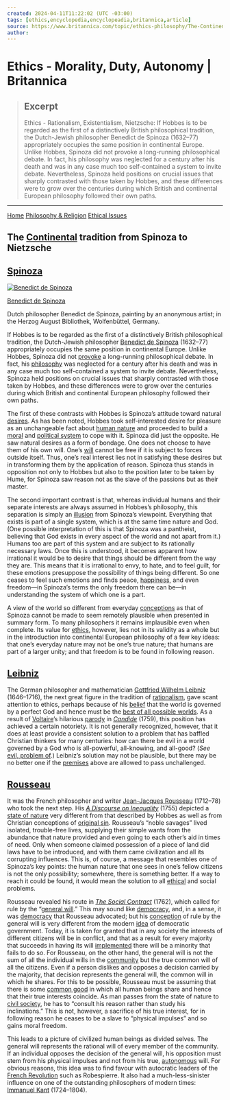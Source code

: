 ```yaml
---
created: 2024-04-11T11:22:02 (UTC -03:00)
tags: [ethics,encyclopedia,encyclopeadia,britannica,article]
source: https://www.britannica.com/topic/ethics-philosophy/The-Continental-tradition-from-Spinoza-to-Nietzsche
author: 
---
```


# Ethics - Morality, Duty, Autonomy | Britannica

> ## Excerpt
> Ethics - Rationalism, Existentialism, Nietzsche: If Hobbes is to be regarded as the first of a distinctively British philosophical tradition, the Dutch-Jewish philosopher Benedict de Spinoza (1632–77) appropriately occupies the same position in continental Europe. Unlike Hobbes, Spinoza did not provoke a long-running philosophical debate. In fact, his philosophy was neglected for a century after his death and was in any case much too self-contained a system to invite debate. Nevertheless, Spinoza held positions on crucial issues that sharply contrasted with those taken by Hobbes, and these differences were to grow over the centuries during which British and continental European philosophy followed their own paths.

---
[Home](https://www.britannica.com/) [Philosophy & Religion](https://www.britannica.com/browse/Philosophy-Religion) [Ethical Issues](https://www.britannica.com/browse/Ethical-Issues)

## The [Continental](https://www.britannica.com/topic/continental-Rationalism) tradition from Spinoza to Nietzsche

## [Spinoza](https://www.britannica.com/biography/Benedict-de-Spinoza)

[![Benedict de Spinoza](https://cdn.britannica.com/58/126158-050-F6C9719C/Benedict-de-Spinoza-oil-painting-Wolfenbuttel-Germany-1665.jpg?w=300)](https://cdn.britannica.com/58/126158-050-F6C9719C/Benedict-de-Spinoza-oil-painting-Wolfenbuttel-Germany-1665.jpg)

[Benedict de Spinoza](https://cdn.britannica.com/58/126158-050-F6C9719C/Benedict-de-Spinoza-oil-painting-Wolfenbuttel-Germany-1665.jpg)

Dutch philosopher Benedict de Spinoza, painting by an anonymous artist; in the Herzog August Bibliothek, Wolfenbüttel, Germany.

If Hobbes is to be regarded as the first of a distinctively British philosophical tradition, the Dutch-Jewish philosopher [Benedict de Spinoza](https://www.britannica.com/biography/Benedict-de-Spinoza) (1632–77) appropriately occupies the same position in continental Europe. Unlike Hobbes, Spinoza did not [provoke](https://www.britannica.com/dictionary/provoke) a long-running philosophical debate. In fact, his [philosophy](https://www.britannica.com/topic/philosophy) was neglected for a century after his death and was in any case much too self-contained a system to invite debate. Nevertheless, Spinoza held positions on crucial issues that sharply contrasted with those taken by Hobbes, and these differences were to grow over the centuries during which British and continental European philosophy followed their own paths.

The first of these contrasts with Hobbes is Spinoza’s attitude toward natural [desires](https://www.britannica.com/topic/desire-behaviour). As has been noted, Hobbes took self-interested desire for pleasure as an unchangeable fact about [human nature](https://www.britannica.com/topic/human-nature) and proceeded to build a [moral](https://www.merriam-webster.com/dictionary/moral) and [political system](https://www.britannica.com/topic/political-system) to cope with it. Spinoza did just the opposite. He saw natural desires as a form of bondage. One does not choose to have them of his own will. One’s [will](https://www.britannica.com/topic/free-will) cannot be free if it is subject to forces outside itself. Thus, one’s real interest lies not in satisfying these desires but in transforming them by the application of reason. Spinoza thus stands in opposition not only to Hobbes but also to the position later to be taken by Hume, for Spinoza saw reason not as the slave of the passions but as their master.

The second important contrast is that, whereas individual humans and their separate interests are always assumed in Hobbes’s philosophy, this separation is simply an [illusion](https://www.merriam-webster.com/dictionary/illusion) from Spinoza’s viewpoint. Everything that exists is part of a single system, which is at the same time nature and God. (One possible interpretation of this is that Spinoza was a pantheist, believing that God exists in every aspect of the world and not apart from it.) Humans too are part of this system and are subject to its rationally necessary laws. Once this is understood, it becomes apparent how irrational it would be to desire that things should be different from the way they are. This means that it is irrational to envy, to hate, and to feel guilt, for these emotions presuppose the possibility of things being different. So one ceases to feel such emotions and finds peace, [happiness](https://www.britannica.com/topic/happiness), and even freedom—in Spinoza’s terms the only freedom there can be—in understanding the system of which one is a part.

A view of the world so different from everyday [conceptions](https://www.merriam-webster.com/dictionary/conceptions) as that of Spinoza cannot be made to seem remotely plausible when presented in summary form. To many philosophers it remains implausible even when complete. Its value for [ethics](https://www.merriam-webster.com/dictionary/ethics), however, lies not in its validity as a whole but in the introduction into continental European philosophy of a few key ideas: that one’s everyday nature may not be one’s true nature; that humans are part of a larger unity; and that freedom is to be found in following reason.

## [Leibniz](https://www.britannica.com/biography/Gottfried-Wilhelm-Leibniz)

The German philosopher and mathematician [Gottfried Wilhelm Leibniz](https://www.britannica.com/biography/Gottfried-Wilhelm-Leibniz) (1646–1716), the next great figure in the tradition of [rationalism](https://www.britannica.com/topic/rationalism), gave scant attention to ethics, perhaps because of his [belief](https://www.britannica.com/topic/belief) that the world is governed by a perfect God and hence must be the [best of all possible worlds](https://www.britannica.com/topic/best-of-all-possible-worlds). As a result of [Voltaire](https://www.britannica.com/biography/Voltaire)’s hilarious [parody](https://www.britannica.com/dictionary/parody) in _[Candide](https://www.britannica.com/topic/Candide-by-Voltaire)_ (1759), this position has achieved a certain notoriety. It is not generally recognized, however, that it does at least provide a consistent solution to a problem that has baffled Christian thinkers for many centuries: how can there be evil in a world governed by a God who is all-powerful, all-knowing, and all-good? (_See_ [evil, problem of](https://www.britannica.com/topic/problem-of-evil).) Leibniz’s solution may not be plausible, but there may be no better one if the [premises](https://www.merriam-webster.com/dictionary/premises) above are allowed to pass unchallenged.

## [Rousseau](https://www.britannica.com/biography/Jean-Jacques-Rousseau)

It was the French philosopher and writer [Jean-Jacques Rousseau](https://www.britannica.com/biography/Jean-Jacques-Rousseau) (1712–78) who took the next step. His _[A Discourse on Inequality](https://www.britannica.com/topic/A-Discourse-Upon-the-Origin-and-Foundation-of-the-Inequality-Among-Mankind)_ (1755) depicted a [state of nature](https://www.britannica.com/topic/state-of-nature-political-theory) very different from that described by Hobbes as well as from Christian conceptions of [original sin](https://www.britannica.com/topic/original-sin). Rousseau’s “noble savages” lived isolated, trouble-free lives, supplying their simple wants from the abundance that nature provided and even going to each other’s aid in times of need. Only when someone claimed possession of a piece of land did laws have to be introduced, and with them came civilization and all its corrupting influences. This is, of course, a message that resembles one of Spinoza’s key points: the human nature that one sees in one’s fellow citizens is not the only possibility; somewhere, there is something better. If a way to reach it could be found, it would mean the solution to all [ethical](https://www.merriam-webster.com/dictionary/ethical) and social problems.

Rousseau revealed his route in _[The Social Contract](https://www.britannica.com/topic/The-Social-Contract)_ (1762), which called for rule by the “[general will](https://www.britannica.com/topic/general-will).” This may sound like [democracy](https://www.britannica.com/topic/democracy), and, in a sense, it was [democracy](https://www.merriam-webster.com/dictionary/democracy) that Rousseau advocated; but his [conception](https://www.merriam-webster.com/dictionary/conception) of rule by the general will is very different from the modern [idea](https://www.britannica.com/topic/idea) of democratic government. Today, it is taken for granted that in any society the interests of different citizens will be in conflict, and that as a result for every majority that succeeds in having its will [implemented](https://www.merriam-webster.com/dictionary/implemented) there will be a minority that fails to do so. For Rousseau, on the other hand, the general will is not the sum of all the individual wills in the [community](https://www.merriam-webster.com/dictionary/community) but the true common will of all the citizens. Even if a person dislikes and opposes a decision carried by the majority, that decision represents the general will, the common will in which he shares. For this to be possible, Rousseau must be assuming that there is some [common good](https://www.britannica.com/topic/common-good) in which all human beings share and hence that their true interests coincide. As man passes from the state of nature to [civil society](https://www.britannica.com/topic/civil-society), he has to “consult his reason rather than study his inclinations.” This is not, however, a sacrifice of his true interest, for in following reason he ceases to be a slave to “physical impulses” and so gains moral freedom.

This leads to a picture of civilized human beings as divided selves. The general will represents the rational will of every member of the community. If an individual opposes the decision of the general will, his opposition must stem from his physical impulses and not from his true, [autonomous](https://www.merriam-webster.com/dictionary/autonomous) will. For obvious reasons, this idea was to find favour with autocratic leaders of the [French Revolution](https://www.britannica.com/event/French-Revolution) such as Robespierre. It also had a much-less-sinister influence on one of the outstanding philosophers of modern times: [Immanuel Kant](https://www.britannica.com/biography/Immanuel-Kant) (1724–1804).
